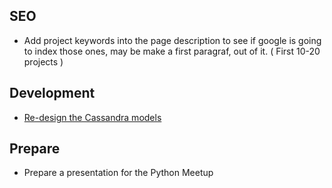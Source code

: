 SEO
--------------

- Add project keywords into the page description to see if google is going to index those ones, may be make a first paragraf,
out of it. ( First 10-20 projects )


Development
-------------

- [Re-design the Cassandra models](https://github.com/pythonhackers/pythonhackers/commit/ee1b593d03880429ff4e8a5008c3be96c9ba1805)


Prepare
----------

- Prepare a presentation for the Python Meetup
